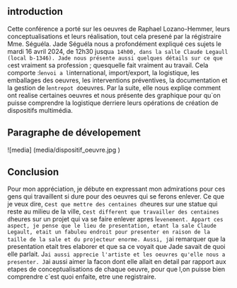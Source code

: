 ## introduction
Cette conférence a porté sur les oeuvres de Raphael Lozano-Hemmer, leurs conceptualisations et leurs réalisation, tout cela presené par la régistraire Mme. Séguéla. Jade Séguéla nous a profondément expliqué ces sujets le mardi 16 avril 2024, de 12h30 jusqu`a 14h00, dans la salle Claude Legaull (local b-1346). Jade nous présente aussi quelques détails sur ce que c`est vraiment sa profession ; quesquelle fait vraiment au travail. Cela comporte :l`envoi a l`international, import/export, la logistique, les emballages des oeuvres, les interventions préventives, la documentation et la gestion de l`entrepot d`oeuvres. Par la suite, elle nous expliqe comment ont realise certaines oeuvres et nous présente des graphique pour qu`on puisse comprendre la logistique derriere leurs opérations de création de dispositifs multimédia.  

## Paragraphe de dévelopement
![media] (media/dispositif_oeuvre.jpg )




## Conclusion
Pour mon appréciation, je débute en expressant mon admirations pour ces gens qui travaillent si dure pour des oeuvres qui se ferons enlever. Ce que je veux dire, c`est que mettre des centaines d`heures sur une statue qui reste au milieu de la ville, c`est different que travailler des centaines d`heures sur un projet qui va se faire enlever apres l`evenement. Appart ces aspect, je pense que le lieu de presentation, etant la sale Claude Legault, etait un fabuleu endroit pour presenter en raison de la taille de la sale et du projecteur enorme. Aussi, j`ai remarquer que la presentation etait tres elaborer et que sa ce voyait que Jade savait de quoi elle parlait. J`ai aussi apprecie l'artiste et les oeuvres qu'elle nous a presenter. J`ai aussi aimer la facon dont elle allait en detail par rapport aux etapes de conceptualisations de chaque oeuvre, pour que l,on puisse bien comprendre c`est quoi enfaite, etre une registraire.

